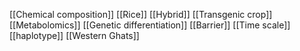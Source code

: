 [[Chemical composition]]
[[Rice]]
[[Hybrid]]
[[Transgenic crop]]
[[Metabolomics]]
[[Genetic differentiation]]
[[Barrier]]
[[Time scale]]
[[haplotype]]
[[Western Ghats]]

